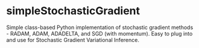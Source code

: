 # simpleStochasticGradient
Simple class-based Python implementation of stochastic gradient methods - RADAM, ADAM, ADADELTA, and SGD (with momentum). Easy to plug into and use for Stochastic Gradient Variational Inference. 
